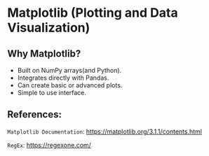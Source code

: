 # Matplotlib (Plotting and Data Visualization)

## Why Matplotlib?
 * Built on NumPy arrays(and Python).
 * Integrates directly with Pandas.
 * Can create basic or advanced plots.
 * Simple to use interface.

## References:

`Matplotlib Documentation`: https://matplotlib.org/3.1.1/contents.html

`RegEx`: https://regexone.com/

